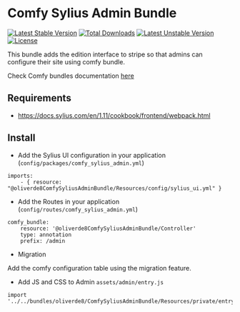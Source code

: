 # Comfy Sylius Admin Bundle

[![Latest Stable Version](https://poser.pugx.org/oliverde8/comfy-sylius-admin-bundle/v)](//packagist.org/packages/oliverde8/comfy-sylius-admin-bundle)
[![Total Downloads](https://poser.pugx.org/oliverde8/comfy-sylius-admin-bundle/downloads)](//packagist.org/packages/oliverde8/comfy-sylius-admin-bundle)
[![Latest Unstable Version](https://poser.pugx.org/oliverde8/comfy-sylius-admin-bundle/v/unstable)](//packagist.org/packages/oliverde8/comfy-sylius-admin-bundle)
[![License](https://poser.pugx.org/oliverde8/comfy-sylius-admin-bundle/license)](//packagist.org/packages/oliverde8/comfy-sylius-admin-bundle)

This bundle adds the edition interface to stripe so that admins can configure their site using comfy bundle.

Check Comfy bundles documentation [here](https://github.com/oliverde8/comfyBundle)

## Requirements

- https://docs.sylius.com/en/1.11/cookbook/frontend/webpack.html

## Install

- Add the Sylius UI configuration in your application (`config/packages/comfy_sylius_admin.yml`)
```
imports:
    - { resource: "@oliverde8ComfySyliusAdminBundle/Resources/config/sylius_ui.yml" }
```

- Add the Routes in your application (`config/routes/comfy_sylius_admin.yml`)
```
comfy_bundle:
    resource: '@oliverde8ComfySyliusAdminBundle/Controller'
    type: annotation
    prefix: /admin
```

- Migration

Add the comfy configuration table using the migration feature.

- Add JS and CSS to Admin `assets/admin/entry.js`
```
import '../../bundles/oliverde8/ComfySyliusAdminBundle/Resources/private/entry';
```
